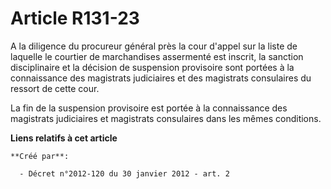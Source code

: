 # Article R131-23

A la diligence du procureur général près la cour d'appel sur la liste de laquelle le courtier de marchandises assermenté est
inscrit, la sanction disciplinaire et la décision de suspension provisoire sont portées à la connaissance des magistrats
judiciaires et des magistrats consulaires du ressort de cette cour. 

La fin de la suspension provisoire est portée à la connaissance des magistrats judiciaires et magistrats consulaires dans les
mêmes conditions.

**Liens relatifs à cet article**

	**Créé par**:

	  - Décret n°2012-120 du 30 janvier 2012 - art. 2
